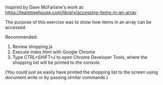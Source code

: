 Inspired by Dave McFarlane's work at:
https://teamtreehouse.com/library/accessing-items-in-an-array

The purpose of this exercise was to show how items in an array can be
accessed.

Recommended:
1) Review shopping.js
2) Execute index.html with Google Chrome
3) Type CTRL+SHIFT+J to open Chrome Developer Tools, where the shopping
list will be printed to the console.

(You could just as easily have printed the shopping list to the screen
using document.write or by passing similar commands.)

